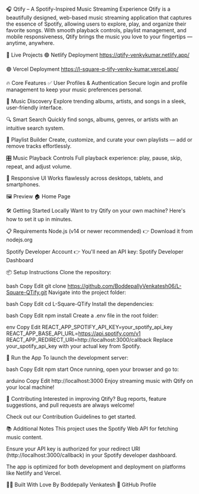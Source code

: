 🎧 Qtify – A Spotify-Inspired Music Streaming Experience
Qtify is a beautifully designed, web-based music streaming application that captures the essence of Spotify, allowing users to explore, play, and organize their favorite songs. With smooth playback controls, playlist management, and mobile responsiveness, Qtify brings the music you love to your fingertips — anytime, anywhere.

🚀 Live Projects
🟢 Netlify Deployment
https://qtify-venkykumar.netlify.app/

🟣 Vercel Deployment
https://l-square-q-tify-venky-kumar.vercel.app/

🔥 Core Features
✅ User Profiles & Authentication
Secure login and profile management to keep your music preferences personal.

🎵 Music Discovery
Explore trending albums, artists, and songs in a sleek, user-friendly interface.

🔍 Smart Search
Quickly find songs, albums, genres, or artists with an intuitive search system.

📂 Playlist Builder
Create, customize, and curate your own playlists — add or remove tracks effortlessly.

🎛️ Music Playback Controls
Full playback experience: play, pause, skip, repeat, and adjust volume.

📱 Responsive UI
Works flawlessly across desktops, tablets, and smartphones.

🖼️ Preview
🏠 Home Page


🛠️ Getting Started Locally
Want to try Qtify on your own machine? Here's how to set it up in minutes.

📋 Requirements
Node.js (v14 or newer recommended)
👉 Download it from nodejs.org

Spotify Developer Account
👉 You'll need an API key: Spotify Developer Dashboard

📦 Setup Instructions
Clone the repository:

bash
Copy
Edit
git clone https://github.com/BoddepallyVenkatesh06/L-Square-QTify.git
Navigate into the project folder:

bash
Copy
Edit
cd L-Square-QTify
Install the dependencies:

bash
Copy
Edit
npm install
Create a .env file in the root folder:

env
Copy
Edit
REACT_APP_SPOTIFY_API_KEY=your_spotify_api_key
REACT_APP_BASE_API_URL=https://api.spotify.com/v1
REACT_APP_REDIRECT_URI=http://localhost:3000/callback
Replace your_spotify_api_key with your actual key from Spotify.

🚴 Run the App
To launch the development server:

bash
Copy
Edit
npm start
Once running, open your browser and go to:

arduino
Copy
Edit
http://localhost:3000
Enjoy streaming music with Qtify on your local machine!

🧩 Contributing
Interested in improving Qtify? Bug reports, feature suggestions, and pull requests are always welcome!

Check out our Contribution Guidelines to get started.

📚 Additional Notes
This project uses the Spotify Web API for fetching music content.

Ensure your API key is authorized for your redirect URI (http://localhost:3000/callback) in your Spotify developer dashboard.

The app is optimized for both development and deployment on platforms like Netlify and Vercel.

👨‍💻 Built With Love By
Boddepally Venkatesh
🔗 GitHub Profile
